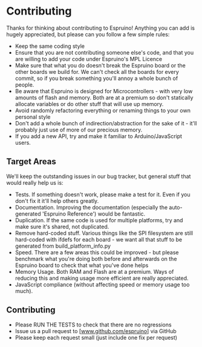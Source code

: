 Contributing
===========

Thanks for thinking about contributing to Espruino! Anything you can add is hugely appreciated, but please can you follow a few simple rules:

* Keep the same coding style
* Ensure that you are not contributing someone else's code, and that you are willing to add your code under Espruino's MPL Licence
* Make sure that what you do doesn't break the Espruino board or the other boards we build for. We can't check all the boards for every commit, so if you break something you'll annoy a whole bunch of people.
* Be aware that Espruino is designed for Microcontrollers - with very low amounts of flash and memory. Both are at a premium so don't statically allocate variables or do other stuff that will use up memory.
* Avoid randomly refactoring everything or renaming things to your own personal style
* Don't add a whole bunch of indirection/abstraction for the sake of it - it'll probably just use of more of our precious memory.
* If you add a new API, try and make it familiar to Arduino/JavaScript users.

Target Areas
-----------

We'll keep the outstanding issues in our bug tracker, but general stuff that would really help us is:

* Tests. If something doesn't work, please make a test for it. Even if you don't fix it it'll help others greatly.
* Documentation. Improving the documentation (especially the auto-generated 'Espruino Reference') would be fantastic.
* Duplication. If the same code is used for multiple platforms, try and make sure it's shared, not duplicated.
* Remove hard-coded stuff. Various things like the SPI filesystem are still hard-coded with ifdefs for each board - we want all that stuff to be generated from build_platform_info.py
* Speed. There are a few areas this could be improved - but please benchmark what you're doing both before and afterwards on the Espruino board to check that what you've done helps
* Memory Usage. Both RAM and Flash are at a premium. Ways of reducing this and making usage more efficient are really appreciated.
* JavaScript compliance (without affecting speed or memory usage too much).

Contributing
-----------
* Please RUN THE TESTS to check that there are no regressions
* Issue us a pull request to [www.github.com/espruino] via GitHub
* Please keep each request small (just include one fix per request)

